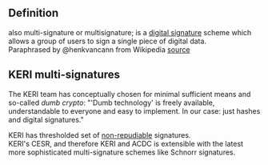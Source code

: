 ## Definition
also multi-signature or multisignature; is a [digital signature](https://en.wikipedia.org/wiki/Digital_signature) scheme which allows a group of users to sign a single piece of digital data.  
Paraphrased by @henkvancann from Wikipedia [source](https://en.wikipedia.org/wiki/Multisignature)

## KERI multi-signatures
The KERI team has conceptually chosen for minimal sufficient means and so-called _dumb crypto_: "'Dumb technology' is freely available, understandable to everyone and easy to implement. In our case: just hashes and digital signatures."

KERI has thresholded set of [non-repudiable](non-repudiable) signatures.  
KERI's CESR, and therefore KERI and ACDC is extensible with the latest more sophisticated multi-signature schemes like Schnorr signatures. 